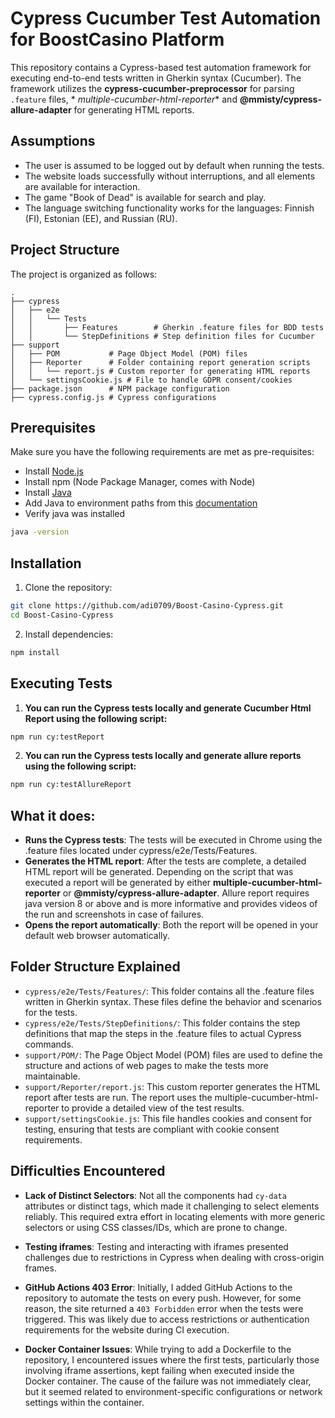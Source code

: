 # Cypress Cucumber Test Automation for BoostCasino Platform

This repository contains a Cypress-based test automation framework for executing end-to-end tests written in Gherkin
syntax (Cucumber). The framework utilizes the **cypress-cucumber-preprocessor** for parsing `.feature` files, *
*multiple-cucumber-html-reporter** and **@mmisty/cypress-allure-adapter** for generating HTML reports.

## Assumptions

- The user is assumed to be logged out by default when running the tests.
- The website loads successfully without interruptions, and all elements are available for interaction.
- The game "Book of Dead" is available for search and play.
- The language switching functionality works for the languages: Finnish (FI), Estonian (EE), and Russian (RU).

## Project Structure

The project is organized as follows:

```
.
├── cypress
│   ├── e2e
│   │   └── Tests
│   │       ├── Features        # Gherkin .feature files for BDD tests
│   │       └── StepDefinitions # Step definition files for Cucumber
├── support
│   ├── POM           # Page Object Model (POM) files
│   ├── Reporter      # Folder containing report generation scripts
│   │   └── report.js # Custom reporter for generating HTML reports
│   └── settingsCookie.js # File to handle GDPR consent/cookies
├── package.json      # NPM package configuration
├── cypress.config.js # Cypress configurations

```

## Prerequisites

Make sure you have the following requirements are met as pre-requisites:

- Install [Node.js](https://nodejs.org/)
- Install npm (Node Package Manager, comes with Node)
- Install [Java](https://www.java.com/en/download/help/download_options.html)
- Add Java to environment paths from this [documentation](https://www.java.com/en/download/help/path.html)
- Verify java was installed

```bash
java -version
```

## Installation

1. Clone the repository:

```bash
git clone https://github.com/adi0709/Boost-Casino-Cypress.git
cd Boost-Casino-Cypress
```

2. Install dependencies:

```bash
npm install
 ```

## Executing Tests

1. **You can run the Cypress tests locally and generate Cucumber Html Report using the following script:**

```bash
npm run cy:testReport
```

2. **You can run the Cypress tests locally and generate allure reports using the following script:**

```bash
npm run cy:testAllureReport
```

## What it does:

- **Runs the Cypress tests**: The tests will be executed in Chrome using the .feature files located under
  cypress/e2e/Tests/Features.
- **Generates the HTML report**: After the tests are complete, a detailed HTML report will be generated. Depending on
  the
  script that was executed a report will be generated by either **multiple-cucumber-html-reporter** or
  **@mmisty/cypress-allure-adapter**. Allure report requires java version 8 or above and is more informative and
  provides videos of the run and screenshots
  in case of failures.
- **Opens the report automatically**: Both the report will be opened in your default web browser automatically.

## Folder Structure Explained

- `cypress/e2e/Tests/Features/`: This folder contains all the .feature files written in Gherkin syntax. These files
  define the behavior and scenarios for the tests.
- `cypress/e2e/Tests/StepDefinitions/`: This folder contains the step definitions that map the steps in the .feature
  files to actual Cypress commands.
- `support/POM/`: The Page Object Model (POM) files are used to define the structure and actions of web pages to make
  the tests more maintainable.
- `support/Reporter/report.js`: This custom reporter generates the HTML report after tests are run. The report uses the
  multiple-cucumber-html-reporter to provide a detailed view of the test results.
- `support/settingsCookie.js`: This file handles cookies and consent for testing, ensuring that tests are compliant with
  cookie consent requirements.

## Difficulties Encountered

- **Lack of Distinct Selectors**: Not all the components had `cy-data` attributes or distinct tags, which made it
  challenging to select elements reliably. This required extra effort in locating elements with more generic selectors
  or using CSS classes/IDs, which are prone to change.

- **Testing iframes**: Testing and interacting with iframes presented challenges due to restrictions in Cypress when
  dealing with cross-origin frames.

- **GitHub Actions 403 Error**: Initially, I added GitHub Actions to the repository to automate the tests on every push.
  However, for some reason, the site returned a `403 Forbidden` error when the tests were triggered. This was likely due
  to access restrictions or authentication requirements for the website during CI execution.

- **Docker Container Issues**: While trying to add a Dockerfile to the repository, I encountered issues where the first
  tests, particularly those involving iframe assertions, kept failing when executed inside the Docker container. The
  cause of the failure was not immediately clear, but it seemed related to environment-specific configurations or
  network settings within the container.